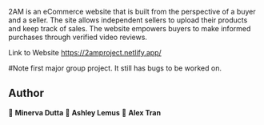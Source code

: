 2AM is an eCommerce website that is built from the perspective of a buyer and a seller. The site allows independent sellers to upload their products and keep track of sales. The website empowers buyers to make informed purchases through verified video reviews.

Link to Website 
https://2amproject.netlify.app/

#Note
first major group project. It still has bugs to be worked on.

## Author

👤 **Minerva Dutta**
👤 **Ashley Lemus**
👤 **Alex Tran**


